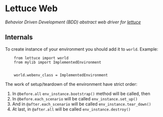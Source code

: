 Lettuce Web
====================

*Behavior Driven Development (BDD) abstract web driver for
[lettuce](http://lettuce.it)*


Internals
--------------------

To create instance of your environment you should add it to `world`.
Example:

        from lettuce import world
        from mylib import ImplementedEnvironment


        world.webenv_class = ImplementedEnvironment



The work of setup/teardown of the environment have strict order:

  1. In `@before.all` `env_instance.bootstrap()` method will be called, then
  1. In `@before.each_scenario` will be called `env_instance.set_up()`
  1. And in `@after.each_scenario` will be called `env_instance.tear_down()`
  1. At last, in `@after.all` will be called `env_instance.destroy()`
